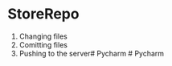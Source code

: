 # StoreRepo
1. Changing files
2. Comitting files
3. Pushing to the server#   P y c h a r m  
 #   P y c h a r m  
 